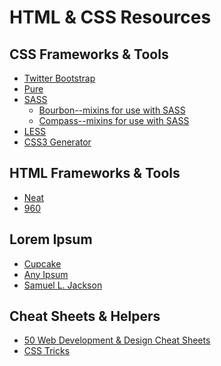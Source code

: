 HTML & CSS Resources
====================

CSS Frameworks & Tools
---------------------
+ [Twitter Bootstrap](http://twitter.github.io/bootstrap/)
+ [Pure](http://purecss.io/)
+ [SASS](http://sass-lang.com/)
  + [Bourbon--mixins for use with SASS](http://bourbon.io/)
  + [Compass--mixins for use with SASS](http://compass-style.org)
+ [LESS](http://lesscss.org/)
+ [CSS3 Generator](http://css3generator.com/)

HTML Frameworks & Tools
---------------------
+ [Neat](http://neat.bourbon.io/)
+ [960](http://960.gs/)

Lorem Ipsum
---------------------
+ [Cupcake](http://cupcakeipsum.com/)
+ [Any Ipsum](http://any-ipsum.herokuapp.com/)
+ [Samuel L. Jackson](http://slipsum.com/)

Cheat Sheets & Helpers
---------------------
+ [50 Web Development & Design Cheat Sheets](http://stylishwebdesigner.com/50-web-design-and-development-cheat-sheets-you-must-have/)
+ [CSS Tricks](http://css-tricks.com/)

